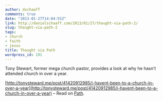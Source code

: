 ```yaml
---
author: dschaaff
comments: true
date: "2013-01-27T14:04:55Z"
link: http://danielschaaff.com/2013/01/27/thought-via-path-2/
slug: thought-via-path-2
tags:
- church
- faith
- jesus
title: Thought via Path
wordpress_id: 191
---
```


Tony Stewart, former mega church pastor, provides a look at why he hasn’t attended church in over a year.





[http://tonysteward.me/post/41420912985/i-havent-been-to-a-church-in-over-a-year](http://tonysteward.me/post/41420912985/i-havent-been-to-a-church-in-over-a-year) – Read on [Path](https://path.com/p/2Cl3ra).
